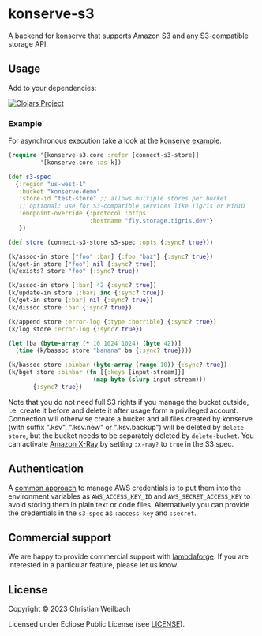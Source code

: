# konserve-s3

A backend for [konserve](https://github.com/replikativ/konserve) that supports Amazon [S3](https://aws.amazon.com/s3) and any S3-compatible storage API.


## Usage

Add to your dependencies:

[![Clojars Project](http://clojars.org/io.replikativ/konserve-s3/latest-version.svg)](http://clojars.org/io.replikativ/konserve-s3)

### Example

For asynchronous execution take a look at the [konserve example](https://github.com/replikativ/konserve#asynchronous-execution).


``` clojure
(require '[konserve-s3.core :refer [connect-s3-store]]
         '[konserve.core :as k])

(def s3-spec
  {:region "us-west-1"
   :bucket "konserve-demo"
   :store-id "test-store" ;; allows multiple stores per bucket
   ;; optional: use for S3-compatible services like Tigris or MinIO
   :endpoint-override {:protocol :https
                       :hostname "fly.storage.tigris.dev"}
   })

(def store (connect-s3-store s3-spec :opts {:sync? true}))

(k/assoc-in store ["foo" :bar] {:foo "baz"} {:sync? true})
(k/get-in store ["foo"] nil {:sync? true})
(k/exists? store "foo" {:sync? true})

(k/assoc-in store [:bar] 42 {:sync? true})
(k/update-in store [:bar] inc {:sync? true})
(k/get-in store [:bar] nil {:sync? true})
(k/dissoc store :bar {:sync? true})

(k/append store :error-log {:type :horrible} {:sync? true})
(k/log store :error-log {:sync? true})

(let [ba (byte-array (* 10 1024 1024) (byte 42))]
  (time (k/bassoc store "banana" ba {:sync? true})))

(k/bassoc store :binbar (byte-array (range 10)) {:sync? true})
(k/bget store :binbar (fn [{:keys [input-stream]}]
                        (map byte (slurp input-stream)))
       {:sync? true})

```

Note that you do not need full S3 rights if you manage the bucket outside, i.e.
create it before and delete it after usage form a privileged account. Connection
will otherwise create a bucket and all files created by konserve (with suffix
".ksv", ".ksv.new" or ".ksv.backup") will be deleted by `delete-store`, but the
bucket needs to be separately deleted by `delete-bucket`. You can activate
[Amazon X-Ray](https://aws.amazon.com/xray/) by setting `:x-ray?` to `true` in
the S3 spec.

## Authentication

A [common
approach](https://docs.aws.amazon.com/sdk-for-java/v1/developer-guide/credentials.html)
to manage AWS credentials is to put them into the environment variables as
`AWS_ACCESS_KEY_ID` and `AWS_SECRET_ACCESS_KEY` to avoid storing them in plain
text or code files. Alternatively you can provide the credentials in the
`s3-spec` as `:access-key` and `:secret`.

## Commercial support

We are happy to provide commercial support with
[lambdaforge](https://lambdaforge.io). If you are interested in a particular
feature, please let us know.

## License

Copyright © 2023 Christian Weilbach

Licensed under Eclipse Public License (see [LICENSE](LICENSE)).
